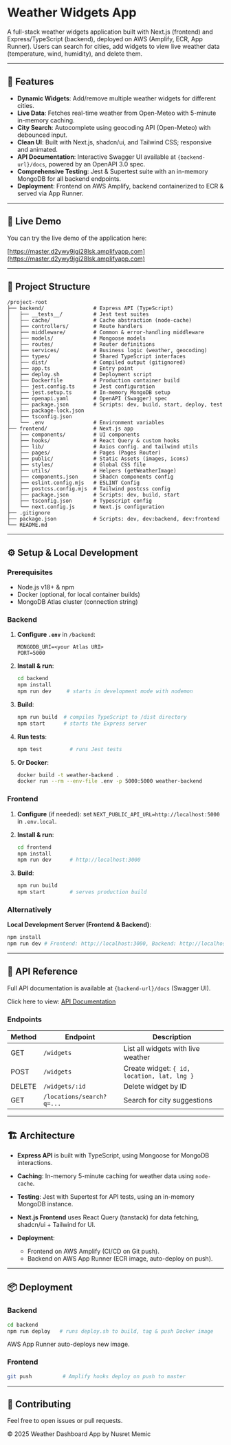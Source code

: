 # Weather Widgets App

A full-stack weather widgets application built with Next.js (frontend) and Express/TypeScript (backend), deployed on AWS (Amplify, ECR, App Runner). Users can search for cities, add widgets to view live weather data (temperature, wind, humidity), and delete them.

---

## 🚀 Features

- **Dynamic Widgets**: Add/remove multiple weather widgets for different cities.
- **Live Data**: Fetches real-time weather from Open-Meteo with 5-minute in-memory caching.
- **City Search**: Autocomplete using geocoding API (Open-Meteo) with debounced input.
- **Clean UI**: Built with Next.js, shadcn/ui, and Tailwind CSS; responsive and animated.
- **API Documentation**: Interactive Swagger UI available at `{backend-url}/docs`, powered by an OpenAPI 3.0 spec.
- **Comprehensive Testing**: Jest & Supertest suite with an in-memory MongoDB for all backend endpoints.
- **Deployment**: Frontend on AWS Amplify, backend containerized to ECR & served via App Runner.

---

## 🔗 Live Demo

You can try the live demo of the application here:

[https://master.d2ywy9jgi28lsk.amplifyapp.com](https://master.d2ywy9jgi28lsk.amplifyapp.com)

---

## 📁 Project Structure

```
/project-root
├── backend/                # Express API (TypeScript)
│   ├── __tests__/          # Jest test suites
│   ├── cache/              # Cache abstraction (node-cache)
│   ├── controllers/        # Route handlers
│   ├── middleware/         # Common & error-handling middleware
│   ├── models/             # Mongoose models
│   ├── routes/             # Router definitions
│   ├── services/           # Business logic (weather, geocoding)
│   ├── types/              # Shared TypeScript interfaces
│   ├── dist/               # Compiled output (gitignored)
│   ├── app.ts              # Entry point
│   ├── deploy.sh           # Deployment script
│   ├── Dockerfile          # Production container build
│   ├── jest.config.ts      # Jest configuration
│   ├── jest.setup.ts       # In-memory MongoDB setup
│   ├── openapi.yaml        # OpenAPI (Swagger) spec
│   ├── package.json        # Scripts: dev, build, start, deploy, test
│   ├── package-lock.json
│   ├── tsconfig.json
│   └── .env                # Environment variables
├── frontend/               # Next.js app
│   ├── components/         # UI components
│   ├── hooks/              # React Query & custom hooks
│   ├── lib/                # Axios config. and tailwind utils
│   ├── pages/              # Pages (Pages Router)
│   ├── public/             # Static Assets (images, icons)
│   ├── styles/             # Global CSS file
│   ├── utils/              # Helpers (getWeatherImage)
│   ├── components.json     # Shadcn components config
│   ├── eslint.config.mjs   # ESLINT Config
│   ├── postcss.config.mjs  # Tailwind postcss config
│   ├── package.json        # Scripts: dev, build, start
│   ├── tsconfig.json       # Typescript config
│   └── next.config.js      # Next.js configuration
├── .gitignore
├── package.json            # Scripts: dev, dev:backend, dev:frontend
└── README.md
```

---

## ⚙️ Setup & Local Development

### Prerequisites

- Node.js v18+ & npm
- Docker (optional, for local container builds)
- MongoDB Atlas cluster (connection string)

### Backend

1. **Configure `.env`** in `/backend`:

   ```env
   MONGODB_URI=<your Atlas URI>
   PORT=5000
   ```

2. **Install & run**:

   ```bash
   cd backend
   npm install
   npm run dev     # starts in development mode with nodemon
   ```

3. **Build**:

   ```bash
   npm run build  # compiles TypeScript to /dist directory
   npm start      # starts the Express server
   ```

4. **Run tests**:

   ```bash
   npm test         # runs Jest tests
   ```

5. **Or Docker**:

   ```bash
   docker build -t weather-backend .
   docker run --rm --env-file .env -p 5000:5000 weather-backend
   ```

### Frontend

1. **Configure** (if needed): set `NEXT_PUBLIC_API_URL=http://localhost:5000` in `.env.local`.
2. **Install & run**:

   ```bash
   cd frontend
   npm install
   npm run dev      # http://localhost:3000
   ```

3. **Build**:

   ```bash
   npm run build
   npm start        # serves production build
   ```

### Alternatively

**Local Development Server (Frontend & Backend)**:

```bash
npm install
npm run dev # Frontend: http://localhost:3000, Backend: http://localhost:5000
```

---

## 📝 API Reference

Full API documentation is available at `{backend-url}/docs` (Swagger UI).

Click here to view: [API Documentation](https://piapujkq2j.eu-central-1.awsapprunner.com/docs)

### Endpoints

| Method | Endpoint                  | Description                                 |
| ------ | ------------------------- | ------------------------------------------- |
| GET    | `/widgets`                | List all widgets with live weather          |
| POST   | `/widgets`                | Create widget: `{ id, location, lat, lng }` |
| DELETE | `/widgets/:id`            | Delete widget by ID                         |
| GET    | `/locations/search?q=...` | Search for city suggestions                 |

---

## 🏗️ Architecture

- **Express API** is built with TypeScript, using Mongoose for MongoDB interactions.
- **Caching**: In-memory 5-minute caching for weather data using `node-cache`.
- **Testing**: Jest with Supertest for API tests, using an in-memory MongoDB instance.
- **Next.js Frontend** uses React Query (tanstack) for data fetching, shadcn/ui + Tailwind for UI.
- **Deployment**:

  - Frontend on AWS Amplify (CI/CD on Git push).
  - Backend on AWS App Runner (ECR image, auto-deploy on push).

---

## 📦 Deployment

### Backend

```bash
cd backend
npm run deploy   # runs deploy.sh to build, tag & push Docker image
```

AWS App Runner auto-deploys new image.

### Frontend

```bash
git push          # Amplify hooks deploy on push to master
```

---

## 🤝 Contributing

Feel free to open issues or pull requests.

© 2025 Weather Dashboard App by Nusret Memic
